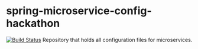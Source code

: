 # spring-microservice-config-hackathon
[![Build Status](https://travis-ci.org/peterszatmary/spring-microservice-config-hackathon.svg?branch=master)](https://travis-ci.org/peterszatmary/spring-microservice-config-hackathon)
Repository that holds all configuration files for microservices.
